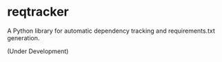 # reqtracker

A Python library for automatic dependency tracking and requirements.txt generation.

(Under Development)
